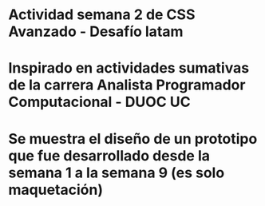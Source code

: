 # Actividad semana 2 de CSS Avanzado - Desafío latam #

# Inspirado en actividades sumativas de la carrera Analista Programador Computacional - DUOC UC #

# Se muestra el diseño de un prototipo que fue desarrollado desde la semana 1 a la semana 9 (es solo maquetación) #
